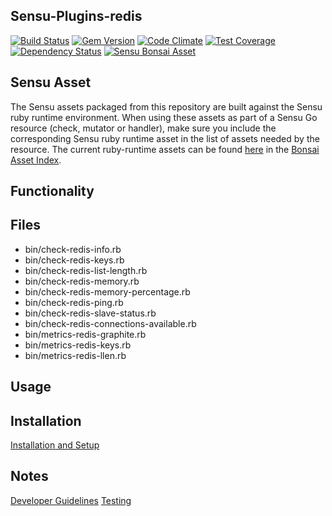 ## Sensu-Plugins-redis

[![Build Status](https://travis-ci.org/sensu-plugins/sensu-plugins-redis.svg?branch=master)](https://travis-ci.org/sensu-plugins/sensu-plugins-redis)
[![Gem Version](https://badge.fury.io/rb/sensu-plugins-redis.svg)](http://badge.fury.io/rb/sensu-plugins-redis)
[![Code Climate](https://codeclimate.com/github/sensu-plugins/sensu-plugins-redis/badges/gpa.svg)](https://codeclimate.com/github/sensu-plugins/sensu-plugins-redis)
[![Test Coverage](https://codeclimate.com/github/sensu-plugins/sensu-plugins-redis/badges/coverage.svg)](https://codeclimate.com/github/sensu-plugins/sensu-plugins-redis)
[![Dependency Status](https://gemnasium.com/sensu-plugins/sensu-plugins-redis.svg)](https://gemnasium.com/sensu-plugins/sensu-plugins-redis)
[![Sensu Bonsai Asset](https://img.shields.io/badge/Bonsai-Download%20Me-brightgreen.svg?colorB=89C967&logo=sensu)](https://bonsai.sensu.io/assets/sensu-plugins/sensu-plugins-redis)

## Sensu Asset  
  The Sensu assets packaged from this repository are built against the Sensu ruby runtime environment. When using these assets as part of a Sensu Go resource (check, mutator or handler), make sure you include the corresponding Sensu ruby runtime asset in the list of assets needed by the resource.  The current ruby-runtime assets can be found [here](https://bonsai.sensu.io/assets/sensu/sensu-ruby-runtime) in the [Bonsai Asset Index](bonsai.sensu.io).

## Functionality

## Files
 * bin/check-redis-info.rb
 * bin/check-redis-keys.rb
 * bin/check-redis-list-length.rb
 * bin/check-redis-memory.rb
 * bin/check-redis-memory-percentage.rb
 * bin/check-redis-ping.rb
 * bin/check-redis-slave-status.rb
 * bin/check-redis-connections-available.rb
 * bin/metrics-redis-graphite.rb
 * bin/metrics-redis-keys.rb
 * bin/metrics-redis-llen.rb

## Usage

## Installation

[Installation and Setup](http://sensu-plugins.io/docs/installation_instructions.html)

## Notes

[Developer Guidelines](http://sensu-plugins.io/docs/developer_guidelines.html)
[Testing](http://sensu-plugins.io/docs/testing.html)
